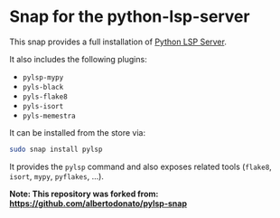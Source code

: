 # Snap for the python-lsp-server


This snap provides a full installation of [Python LSP Server](https://github.com/python-lsp/python-lsp-server).

It also includes the following plugins:

- `pylsp-mypy`
- `pyls-black`
- `pyls-flake8`
- `pyls-isort`
- `pyls-memestra`

It can be installed from the store via:

```bash
sudo snap install pylsp
```

It provides the `pylsp` command and also exposes related tools (`flake8`, `isort`, `mypy`, `pyflakes`, ...).


**Note: This repository was forked from: https://github.com/albertodonato/pylsp-snap**
